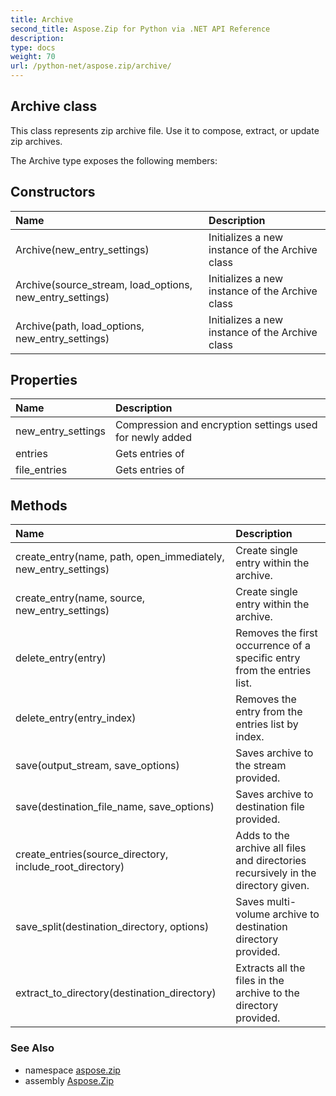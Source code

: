 ```yaml
---
title: Archive
second_title: Aspose.Zip for Python via .NET API Reference
description: 
type: docs
weight: 70
url: /python-net/aspose.zip/archive/
---
```


## Archive class

This class represents zip archive file. Use it to compose, extract, or update zip archives.

The Archive type exposes the following members:
## Constructors
| Name | Description |
| :- | :- |
|Archive(new_entry_settings)|Initializes a new instance of the Archive class|
|Archive(source_stream, load_options, new_entry_settings)|Initializes a new instance of the Archive class|
|Archive(path, load_options, new_entry_settings)|Initializes a new instance of the Archive class|
## Properties
| Name | Description |
| :- | :- |
|new_entry_settings|Compression and encryption settings used for newly added|
|entries|Gets entries of|
|file_entries|Gets entries of|
## Methods
| Name | Description |
| :- | :- |
|create_entry(name, path, open_immediately, new_entry_settings)|Create single entry within the archive.|
|create_entry(name, source, new_entry_settings)|Create single entry within the archive.|
|delete_entry(entry)|Removes the first occurrence of a specific entry from the entries list.|
|delete_entry(entry_index)|Removes the entry from the entries list by index.|
|save(output_stream, save_options)|Saves archive to the stream provided.|
|save(destination_file_name, save_options)|Saves archive to destination file provided.|
|create_entries(source_directory, include_root_directory)|Adds to the archive all files and directories recursively in the directory given.|
|save_split(destination_directory, options)|Saves multi-volume archive to destination directory provided.|
|extract_to_directory(destination_directory)|Extracts all the files in the archive to the directory provided.|

### See Also

* namespace [aspose.zip](/zip/python-net/aspose.zip/)
* assembly [Aspose.Zip](/zip/python-net/)


